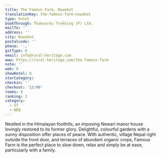 ```yaml
---
title: The Famous Farm, Nuwakot
translationKey: the-famous-farm-nuwakot
type: hotel
bookThrough: Thamserku Trekking (P) Ltd.
mailTo: ''
address: ''
city: Nuwakot
postalcode: ''
phone: '-,'
gstType: 0
email: info@rural-heritage.com
www: https://rural-heritage.com/the-famous-farm
note: ''
web: 0
showHotel: 0
starCategory: 
checkin: ''
checkout: '12:00'
rooms: 0
ranking: 1
category:
  - ST
  - WEB
---
```





Nestled in the Himalayan foothills, an imposing Newari manor house lovingly restored to its former glory. Delightful, colourful gardens with a sunny disposition offer places of peace. With authentic, village Nepal right outside the front door, and terraces of abundant organic crops, Famous Farm is the perfect place to slow down, relax and simply be at ease, particularly with a family.
